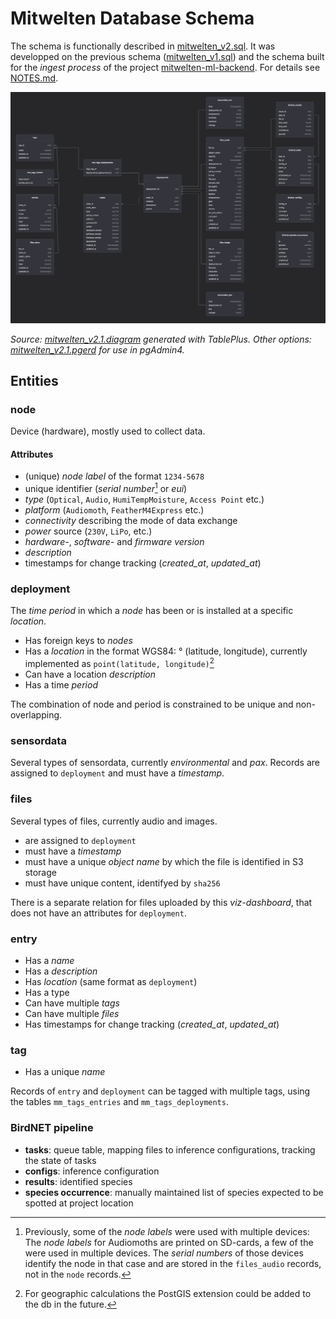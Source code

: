 # Mitwelten Database Schema

The schema is functionally described in [mitwelten_v2.sql](./mitwelten_v2.sql). It was developped on the previous schema ([mitwelten_v1.sql](./mitwelten_v1.sql)) and the schema built for the _ingest process_ of the project [mitwelten-ml-backend](https://github.com/mitwelten/mitwelten-ml-backend). For details see [NOTES.md](./NOTES.md).

![schema_v2.1](./assets/diagram_v2.1.png)

_Source: [mitwelten_v2.1.diagram](./mitwelten_v2.1.diagram) generated with TablePlus. Other options: [mitwelten_v2.1.pgerd](./mitwelten_v2.1.pgerd) for use in pgAdmin4._

## Entities

### node

Device (hardware), mostly used to collect data.

#### Attributes

- (unique) _node label_ of the format `1234-5678`
- unique identifier (_serial number_[^node_labels_sn] or _eui_)
- _type_ (`Optical`, `Audio`, `HumiTempMoisture`, `Access Point` etc.)
- _platform_ (`Audiomoth`, `FeatherM4Express` etc.)
- _connectivity_ describing the mode of data exchange
- _power_ source (`230V`, `LiPo`, etc.)
- _hardware-_, _software-_ and _firmware version_
- _description_
- timestamps for change tracking (_created\_at_, _updated\_at_)

[^node_labels_sn]: Previously, some of the _node labels_ were used with multiple devices: The _node labels_ for Audiomoths are printed on SD-cards, a few of the were used in multiple devices. The _serial numbers_ of those devices identify the node in that case and are stored in the `files_audio` records, not in the `node` records.

### deployment

The _time period_ in which a _node_ has been or is installed at a specific _location_.

- Has foreign keys to _nodes_
- Has a _location_ in the format WGS84: ° (latitude, longitude), currently implemented as `point(latitude, longitude)`[^postgis_ext]
- Can have a location _description_
- Has a time _period_

The combination of node and period is constrained to be unique and non-overlapping.

[^postgis_ext]: For geographic calculations the PostGIS extension could be added to the db in the future.

### sensordata

Several types of sensordata, currently _environmental_ and _pax_. Records are assigned to `deployment` and must have a _timestamp_.

### files

Several types of files, currently audio and images.

- are assigned to `deployment`
- must have a _timestamp_
- must have a unique _object name_ by which the file is identified in S3 storage
- must have unique content, identifyed by `sha256`

There is a separate relation for files uploaded by this _viz-dashboard_, that does not
have an attributes for `deployment`.

### entry

- Has a _name_
- Has a _description_
- Has _location_ (same format as `deployment`)
- Has a type
- Can have multiple _tags_
- Can have multiple _files_
- Has timestamps for change tracking (_created\_at_, _updated\_at_)

### tag

- Has a unique _name_

Records of `entry` and `deployment` can be tagged with multiple tags, using the tables `mm_tags_entries` and `mm_tags_deployments`.

### BirdNET pipeline

- __tasks__: queue table, mapping files to inference configurations, tracking the state of tasks
- __configs__: inference configuration
- __results__: identified species
- __species occurrence__: manually maintained list of species expected to be spotted at project location
